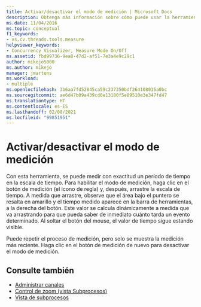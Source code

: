 ```yaml
---
title: Activar/desactivar el modo de medición | Microsoft Docs
description: Obtenga más información sobre cómo puede usar la herramienta de activación y desactivación del modo de medición para medir con precisión un período en la escala de tiempo.
ms.date: 11/04/2016
ms.topic: conceptual
f1_keywords:
- vs.cv.threads.tools.measure
helpviewer_keywords:
- Concurrency Visualizer, Measure Mode On/Off
ms.assetid: fbd99736-9ea8-47d2-af51-7e3a4e9c29c1
author: mikejo5000
ms.author: mikejo
manager: jmartens
ms.workload:
- multiple
ms.openlocfilehash: 3b6aa7fd52845ca59c237350bdf264108015a0bc
ms.sourcegitcommit: ae6d47b09a439cd0e13180f5e89510e3e347fd47
ms.translationtype: HT
ms.contentlocale: es-ES
ms.lasthandoff: 02/08/2021
ms.locfileid: "99851951"
---
```

# <a name="measure-mode-onoff"></a>Activar/desactivar el modo de medición
Con esta herramienta, se puede medir con exactitud un período de tiempo en la escala de tiempo. Para habilitar el modo de medición, haga clic en el botón de medición (el icono de regla) y, después, arrastre la escala de tiempo. A medida que arrastre, observe que el área bajo el puntero se resalta en amarillo y el tiempo medido aparece en la barra de herramientas, a la derecha del botón. Este valor se calcula dinámicamente a medida que va arrastrando para que pueda saber de inmediato cuánto tarda un evento determinado. Al soltar el botón del mouse, el valor de tiempo sigue estando visible.

 Puede repetir el proceso de medición, pero solo se muestra la medición más reciente. Haga clic en el botón de medición de nuevo para desactivar el modo de medición.

## <a name="see-also"></a>Consulte también
- [Administrar canales](../profiling/manage-channels.md)
- [Control de zoom (vista Subprocesos)](../profiling/zoom-control-threads-view.md)
- [Vista de subprocesos](../profiling/threads-view-parallel-performance.md)